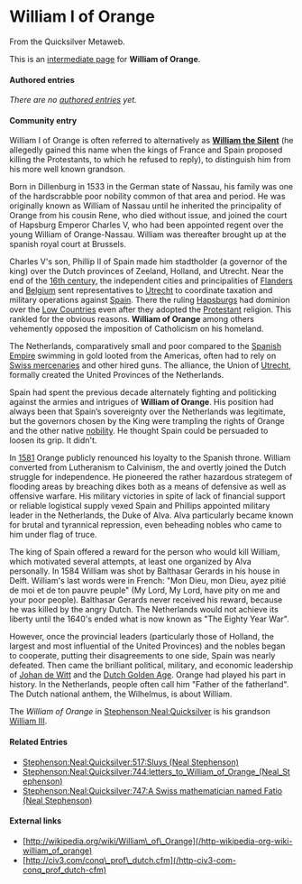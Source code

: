 
# William I of Orange

From the Quicksilver Metaweb.


This is an [intermediate page](/metaweb-intermediate-page) for 
**William of Orange**.

#### Authored entries


*There are no [authored entries](/metaweb-authored-entries) yet.*

#### Community entry



William I of Orange is often referred to alternatively as **[William the Silent](/william-the-silent)** (he allegedly gained this name when the kings of France and Spain proposed killing the Protestants, to which he refused to reply), to distinguish him from his more well known grandson. 

Born in Dillenburg in 1533 in the German state of Nassau, his family was one of the hardscrabble poor nobility common of that area and period. He was originally known as William of Nassau until he inherited the principality of Orange from his cousin Rene, who died without issue, and joined the court of Hapsburg Emperor Charles V, who had been appointed regent over the young William of Orange-Nassau. William was thereafter brought up at the spanish royal court at Brussels.

Charles V's son, Phillip II of Spain made him stadtholder (a governor of the king) over the Dutch provinces of Zeeland, Holland, and Utrecht. 
Near the end of the [16th century](/16th-century), the independent cities and principalities of [Flanders](/flanders) and [Belgium](/belgium) sent representatives to [Utrecht](/utrecht) to coordinate taxation and military operations against [Spain](/spain). There the ruling [Hapsburgs](/hapsburg) had dominion over the [Low Countries](/low-countries) even after they adopted the [Protestant](/protestant) religion. This rankled for the obvious reasons. **William of Orange** among others vehemently opposed the imposition of Catholicism on his homeland. 

The Netherlands, comparatively small and poor compared to the [Spanish Empire](/spanish-empire) swimming in gold looted from the Americas, often had to rely on [Swiss mercenaries](/swiss-mercenary) and other hired guns. The alliance, the Union of [Utrecht](/utrecht), formally created the United Provinces of the Netherlands.

Spain had spent the previous decade alternately fighting and politicking against the armies and intrigues of **William of Orange**. His position had always been that Spain’s sovereignty over the Netherlands was legitimate, but the governors chosen by the King were trampling the rights of Orange and the other native [nobility](/nobility). He thought Spain could be persuaded to loosen its grip. It didn't. 

In [1581](/1581) Orange publicly renounced his loyalty to the Spanish throne. William converted from Lutheranism to Calvinism, the and overtly joined the Dutch struggle for independence. He pioneered the rather hazardous strategem of flooding areas by breaching dikes both as a means of defensive as well as offensive warfare. His military victories in spite of lack of financial support or reliable logistical supply vexed Spain and Phillips appointed military leader in the Netherlands, the Duke of Alva. Alva particularly became known for brutal and tyrannical repression, even beheading nobles who came to him under flag of truce. 

The king of Spain offered a reward for the person who would kill William, which motivated several attempts, at least one organized by Alva personally. In 1584 William was shot by Balthasar Gerards in his house in Delft. William's last words were in French: "Mon Dieu, mon Dieu, ayez pitié de moi et de ton pauvre peuple" (My Lord, My Lord, have pity on me and your poor people). Balthasar Gerards never received his reward, because he was killed by the angry Dutch. The Netherlands would not achieve its liberty until the 1640's ended what is now known as "The Eighty Year War".

However, once the provincial leaders (particularly those of Holland, the largest and most influential of the United Provinces) and the nobles began to cooperate, putting their disagreements to one side, Spain was nearly defeated. Then came the brilliant political, military, and economic leadership of [Johan de Witt](/johan-de-witt) and the [Dutch Golden Age](/dutch-golden-age). Orange had played his part in history. In the Netherlands, people often call him "Father of the fatherland". The Dutch national anthem, the Wilhelmus, is about William.

The *William of Orange* in [Stephenson:Neal:Quicksilver](/stephenson-neal-quicksilver) is his grandson [William III](/william-iii).

#### Related Entries


* [Stephenson:Neal:Quicksilver:517:Sluys (Neal Stephenson)](/stephenson-neal-quicksilver-517-sluys-neal-stephenson)
* [Stephenson:Neal:Quicksilver:744:letters\_to\_William\_of\_Orange\_(Neal\_Stephenson)](/stephenson-neal-quicksilver-744-letters-to-william-of-orange-neal-stephenson)
* [Stephenson:Neal:Quicksilver:747:A Swiss mathematician named Fatio (Neal Stephenson)](/stephenson-neal-quicksilver-747-a-swiss-mathematician-named-fatio-neal-stephenson)


#### External links



* [http://wikipedia.org/wiki/William\_of\_Orange](/http-wikipedia-org-wiki-william_of_orange)
* [http://civ3.com/conq\_prof\_dutch.cfm](/http-civ3-com-conq_prof_dutch-cfm)
